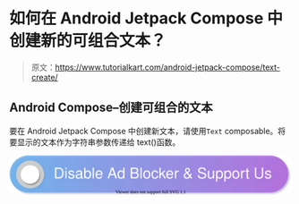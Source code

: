 # 如何在 Android Jetpack Compose 中创建新的可组合文本？

> 原文：<https://www.tutorialkart.com/android-jetpack-compose/text-create/>

## Android Compose–创建可组合的文本

要在 Android Jetpack Compose 中创建新文本，请使用`Text` composable。将要显示的文本作为字符串参数传递给 text()函数。

[![](img/925da31b32d6bc3827932f6c8afb11bb.png)](https://www.tutorialkart.com/)